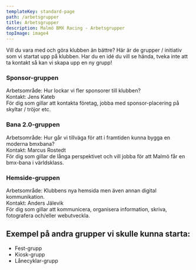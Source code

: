 ```yaml
---
templateKey: standard-page
path: /arbetsgrupper
title: Arbetsgrupper
description: Malmö BMX Racing - Arbetsgrupper
topImage: image4
---
```


Vill du vara med och göra klubben än bättre? Här är de grupper / initiativ som vi startat upp på klubben. Har du en idé du vill se hända, tveka inte att ta kontakt så kan vi skapa upp en ny grupp! 

### Sponsor-gruppen  
Arbetsområde: Hur lockar vi fler sponsorer till klubben?  
Kontakt: Jens Kateb  
För dig som gillar att kontakta företag, jobba med sponsor-placering på skyltar / tröjor etc.

### Bana 2.0-gruppen  
Arbetsområde: Hur går vi tillväga för att i framtiden kunna bygga en moderna bmxbana?  
Kontakt: Marcus Rostedt  
För dig som gillar de långa perspektivet och vill jobba för att Malmö får en bmx-bana i världsklass.

### Hemside-gruppen  
Arbetsområde: Klubbens nya hemsida men även annan digital kommunikation.  
Kontakt: Anders Jälevik  
För dig som gillar att kommunicera, organisera information, skriva, fotografera och/eller webutveckla.


## Exempel på andra grupper vi skulle kunna starta:  

* Fest-grupp  
* Kiosk-grupp
* Lånecyklar-grupp  
